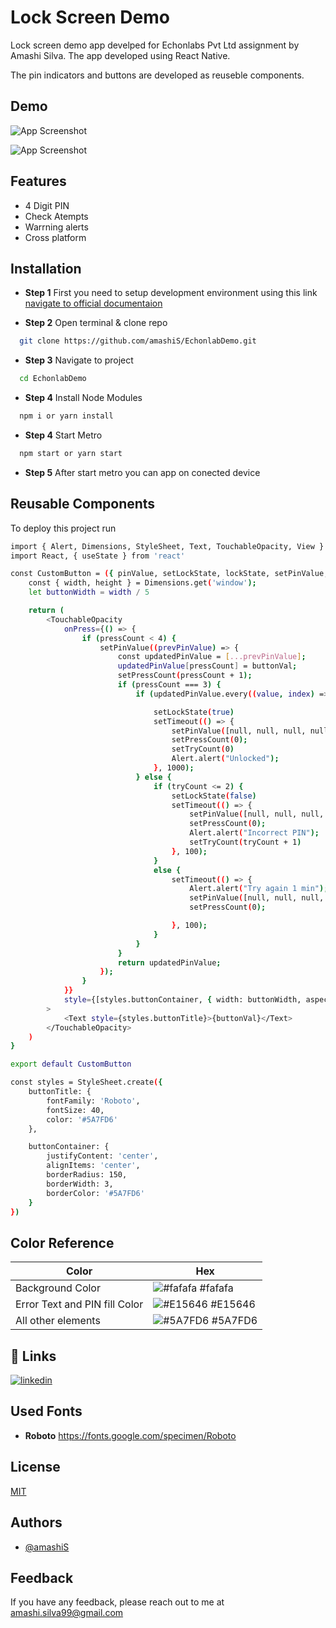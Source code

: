 
# Lock Screen Demo

Lock screen demo app develped for Echonlabs Pvt Ltd assignment by Amashi Silva. The app developed using React Native.

The pin indicators and buttons are developed as reuseble components. 



## Demo

![App Screenshot](https://github.com/amashiS/EchonlabDemo/assets/122769087/c39321b3-a563-4e48-b013-d28ac64c8d20)

![App Screenshot](https://github.com/amashiS/EchonlabDemo/assets/122769087/bad71adb-9a90-49d2-bbc6-f1285ad74ed8)

## Features

- 4 Digit PIN
- Check Atempts
- Warrning alerts
- Cross platform


## Installation

- **Step 1** First you need to setup development environment using this link  [navigate to official documentaion](https://reactnative.dev/docs/environment-setup)

- **Step 2** Open terminal & clone repo
```bash
  git clone https://github.com/amashiS/EchonlabDemo.git
```
- **Step 3** Navigate to project
```bash
  cd EchonlabDemo
```
- **Step 4** Install Node Modules
```bash
  npm i or yarn install
```
- **Step 4** Start Metro 
```bash
  npm start or yarn start
```
- **Step 5** After start metro you can app on conected device

## Reusable Components

To deploy this project run

```bash
import { Alert, Dimensions, StyleSheet, Text, TouchableOpacity, View } from 'react-native'
import React, { useState } from 'react'

const CustomButton = ({ pinValue, setLockState, lockState, setPinValue, tryCount, setTryCount, buttonVal, pressCount, setPressCount }) => {
    const { width, height } = Dimensions.get('window');
    let buttonWidth = width / 5

    return (
        <TouchableOpacity
            onPress={() => {
                if (pressCount < 4) {
                    setPinValue((prevPinValue) => {
                        const updatedPinValue = [...prevPinValue];
                        updatedPinValue[pressCount] = buttonVal;
                        setPressCount(pressCount + 1);
                        if (pressCount === 3) {
                            if (updatedPinValue.every((value, index) => value === [1, 2, 3, 4][index])) {

                                setLockState(true)
                                setTimeout(() => {
                                    setPinValue([null, null, null, null]);
                                    setPressCount(0);
                                    setTryCount(0)
                                    Alert.alert("Unlocked");
                                }, 1000);
                            } else {
                                if (tryCount <= 2) {
                                    setLockState(false)
                                    setTimeout(() => {
                                        setPinValue([null, null, null, null]);
                                        setPressCount(0);
                                        Alert.alert("Incorrect PIN");
                                        setTryCount(tryCount + 1)
                                    }, 100);
                                }
                                else {
                                    setTimeout(() => {
                                        Alert.alert("Try again 1 min");
                                        setPinValue([null, null, null, null]);
                                        setPressCount(0);

                                    }, 100);
                                }
                            }
                        }
                        return updatedPinValue;
                    });
                }
            }}
            style={[styles.buttonContainer, { width: buttonWidth, aspectRatio: 1 }]}
        >
            <Text style={styles.buttonTitle}>{buttonVal}</Text>
        </TouchableOpacity>
    )
}

export default CustomButton

const styles = StyleSheet.create({
    buttonTitle: {
        fontFamily: 'Roboto',
        fontSize: 40,
        color: '#5A7FD6'
    },

    buttonContainer: {
        justifyContent: 'center',
        alignItems: 'center',
        borderRadius: 150,
        borderWidth: 3,
        borderColor: '#5A7FD6'
    }
})

```

## Color Reference

| Color             | Hex                                                                |
| ----------------- | ------------------------------------------------------------------ |
| Background Color | ![ #fafafa](https://via.placeholder.com/10/FAFAFA?text=+) #fafafa |
| Error Text and PIN fill Color | ![#E15646](https://via.placeholder.com/10/E15646?text=+) #E15646 |
| All other elements | ![#5A7FD6](https://via.placeholder.com/10/5A7FD6?text=+) #5A7FD6 |



## 🔗 Links

[![linkedin](https://img.shields.io/badge/linkedin-0A66C2?style=for-the-badge&logo=linkedin&logoColor=white)](https://www.linkedin.com/in/amashi-silva-106660260)



## Used Fonts
- **Roboto** https://fonts.google.com/specimen/Roboto
## License

[MIT](https://choosealicense.com/licenses/mit/)


## Authors

- [@amashiS](https://github.com/amashiS)


## Feedback

If you have any feedback, please reach out to me at amashi.silva99@gmail.com

